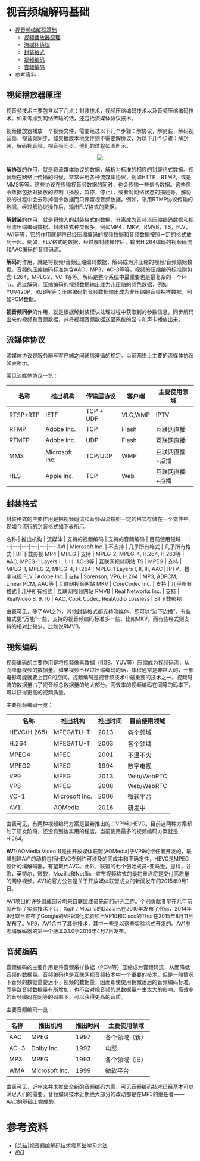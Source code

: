 # 视音频编解码基础

- [视音频编解码基础](#视音频编解码基础)
  - [视频播放器原理](#视频播放器原理)
  - [流媒体协议](#流媒体协议)
  - [封装格式](#封装格式)
  - [视频编码](#视频编码)
  - [音频编码](#音频编码)
- [参考资料](#参考资料)

## 视频播放器原理

视音频技术主要包含以下几点：封装技术，视频压缩编码技术以及音频压缩编码技术。如果考虑到网络传输的话，还包括流媒体协议技术。

视频播放器播放一个视频文件，需要经过以下几个步骤：解协议，解封装，解码视音频，视音频同步。如果播放本地文件则不需要解协议，为以下几个步骤：解封装，解码视音频，视音频同步。他们的过程如图所示。

<p style="text-align: center;"><img src="https://img-blog.csdn.net/20140201120523046"/></p>

**解协议**的作用，就是将流媒体协议的数据，解析为标准的相应的封装格式数据。视音频在网络上传播的时候，常常采用各种流媒体协议，例如HTTP，RTMP，或是MMS等等。这些协议在传输视音频数据的同时，也会传输一些信令数据。这些信令数据包括对播放的控制（播放，暂停，停止），或者对网络状态的描述等。解协议的过程中会去除掉信令数据而只保留视音频数据。例如，采用RTMP协议传输的数据，经过解协议操作后，输出FLV格式的数据。

**解封装**的作用，就是将输入的封装格式的数据，分离成为音频流压缩编码数据和视频流压缩编码数据。封装格式种类很多，例如MP4，MKV，RMVB，TS，FLV，AVI等等，它的作用就是将已经压缩编码的视频数据和音频数据按照一定的格式放到一起。例如，FLV格式的数据，经过解封装操作后，输出H.264编码的视频码流和AAC编码的音频码流。

**解码**的作用，就是将视频/音频压缩编码数据，解码成为非压缩的视频/音频原始数据。音频的压缩编码标准包含AAC，MP3，AC-3等等，视频的压缩编码标准则包含H.264，MPEG2，VC-1等等。解码是整个系统中最重要也是最复杂的一个环节。通过解码，压缩编码的视频数据输出成为非压缩的颜色数据，例如YUV420P，RGB等等；压缩编码的音频数据输出成为非压缩的音频抽样数据，例如PCM数据。

**视音频同步**的作用，就是根据解封装模块处理过程中获取到的参数信息，同步解码出来的视频和音频数据，并将视频音频数据送至系统的显卡和声卡播放出来。

##  流媒体协议

流媒体协议是服务器与客户端之间通信遵循的规定。当前网络上主要的流媒体协议如表所示。

常见流媒体协议一览：

名称 | 推出机构 | 传输层协议 | 客户端 | 主要使用领域
---|---|---|---|---
RTSP+RTP | IETF           | TCP + UDP | VLC,WMP | IPTV
RTMP     | Adobe Inc.     | TCP       | Flash   | 互联网直播
RTMFP    | Adobe Inc.     | UDP       | Flash   | 互联网直播
MMS      | Microsoft Inc. | TCP/UDP   | WMP     | 互联网直播+点播
HLS      | Apple Inc.     | TCP       | Web     | 互联网直播+点播

## 封装格式

封装格式的主要作用是把视频码流和音频码流按照一定的格式存储在一个文件中。现如今流行的封装格式如下表所示。

名称 | 推出机构 | 流媒体 | 支持的视频编码 | 支持的音频编码 | 目前使用领域
---|---|---|---|---|---|---
AVI  | Microsoft Inc. | 不支持 | 几乎所有格式 | 几乎所有格式 | BT下载影视
MP4  | MPEG           | 支持   | MPEG-2, MPEG-4, H.264, H.263等 | AAC, MPEG-1 Layers I, II, III, AC-3等 | 互联网视频网站
TS   | MPEG           | 支持   | MPEG-1, MPEG-2, MPEG-4, H.264 | MPEG-1 Layers I, II, III, AAC | IPTV，数字电视
FLV  | Adobe Inc.     | 支持   | Sorenson, VP6, H.264 | MP3, ADPCM, Linear PCM, AAC等 | 互联网视频网站
MKV  | CoreCodec Inc. | 支持   | 几乎所有格式 | 几乎所有格式 | 互联网视频网站
RMVB | Real Networks Inc. | 支持 | RealVideo 8, 9, 10 | AAC, Cook Codec, RealAudio Lossless | BT下载影视

由表可见，除了AVI之外，其他封装格式都支持流媒体，即可以“边下边播”。有些格式更“万能”一些，支持的视音频编码标准多一些，比如MKV。而有些格式则支持的相对比较少，比如说RMVB。

## 视频编码

视频编码的主要作用是将视频像素数据（RGB，YUV等）压缩成为视频码流，从而降低视频的数据量。如果视频不经过压缩编码的话，体积通常是非常大的，一部电影可能就要上百G的空间。视频编码是视音频技术中最重要的技术之一。视频码流的数据量占了视音频总数据量的绝大部分。高效率的视频编码在同等的码率下，可以获得更高的视频质量。

主要视频编码一览：

名称 | 推出机构 | 推出时间 | 目前使用领域
---|---|---|---
HEVC(H.265) | MPEG/ITU-T   | 2013 | 各个领域
H.264       | MPEG/ITU-T   | 2003 | 各个领域
MPEG4       | MPEG         | 2001 | 不温不火
MPEG2       | MPEG         | 1994 | 数字电视
VP9         | MPEG         | 2013 | Web/WebRTC
VP8         | MPEG         | 2008 | Web/WebRTC
VC-1        | Microsoft Inc.| 2006 | 微软平台
AV1         | AOMedia      | 2016 | 研发中

由表可见，有两种视频编码方案是最新推出的：VP9和HEVC。目前这两种方案都处于研发阶段，还没有到达实用的程度。当前使用最多的视频编码方案就是H.264。

**AV1**(AOMedia Video 1)是由开放媒体联盟(AOMedia)于VP9的继任者开发的，联盟创建AV1的动机包括HEVC专利许可涉及的高成本和不确定性，HEVC是MPEG设计的编解码器，有望取代AVC。此外，联盟的七个创始成员–亚马逊，思科，谷歌，英特尔，微软，Mozilla和Netflix –宣布视频格式的最初重点将是交付高质量的网络视频。AV1的官方公告是关于开放媒体联盟成立的新闻发布的2015年9月1日。

AV1项目的许多组成部分均来自联盟成员先前的研究工作。个别贡献者早在几年前就开始了实验技术平台：Xiph / Mozilla的Daala已在2010年发布了代码，2014年9月12日宣布了Google的VP9演化实验项目VP10和Cisco的Thor在2015年8月11日发布了。VP9，AV1合并了其他技术，其中一些是以这些实验格式开发的。AV1参考编解码器的第一个版本0.1.0于2016年4月7日发布。

## 音频编码

音频编码的主要作用是将音频采样数据（PCM等）压缩成为音频码流，从而降低音频的数据量。音频编码也是互联网视音频技术中一个重要的技术。但是一般情况下音频的数据量要远小于视频的数据量，因而即使使用稍微落后的音频编码标准，而导致音频数据量有所增加，也不会对视音频的总数据量产生太大的影响。高效率的音频编码在同等的码率下，可以获得更高的音质。

主要音频编码一览：

名称 | 推出机构 | 推出时间 | 主要使用领域
---|---|---|---
AAC  | MPEG           | 1997 | 各个领域（新）
AC-3 | Dolby Inc.     | 1992 | 电影
MP3  | MPEG           | 1993 | 各个领域（旧）
WMA  | Microsoft Inc. | 1999 | 微软平台

由表可见，近年来并未推出全新的音频编码方案，可见音频编码技术已经基本可以满足人们的需要。音频编码技术近期绝大部分的改动都是在MP3的继任者——AAC的基础上完成的。

# 参考资料
- [[总结]视音频编解码技术零基础学习方法](https://blog.csdn.net/leixiaohua1020/article/details/18893769)
- [AV1](https://en.wikipedia.org/wiki/AV1)